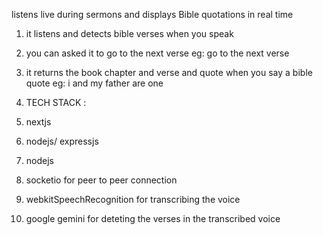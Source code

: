 listens live during sermons and displays Bible quotations in real time

1. it listens and detects bible verses when you speak
2. you can asked it to go to the next verse eg: go to the next verse
3. it returns the book chapter and verse and quote when you say a bible quote eg: i and my father are one



1. TECH STACK :
2. nextjs
3. nodejs/ expressjs
4. nodejs
5. socketio for peer to peer connection
6. webkitSpeechRecognition for transcribing the voice
7. google gemini for deteting the verses in the transcribed voice
